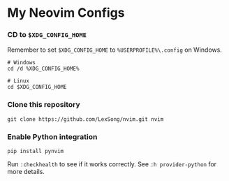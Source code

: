 # My Neovim Configs

### CD to `$XDG_CONFIG_HOME`

Remember to set `$XDG_CONFIG_HOME` to `%USERPROFILE%\.config` on Windows.

    # Windows
    cd /d %XDG_CONFIG_HOME%

    # Linux
    cd $XDG_CONFIG_HOME

### Clone this repository

    git clone https://github.com/LexSong/nvim.git nvim

### Enable Python integration

    pip install pynvim

Run `:checkhealth` to see if it works correctly.
See `:h provider-python` for more details.
